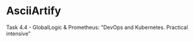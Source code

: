# AsciiArtify
Task 4.4 - GlobalLogic &amp; Prometheus: "DevOps and Kubernetes. Practical intensive"
